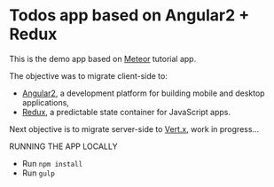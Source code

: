 Todos app based on Angular2 + Redux
===================================

This is the demo app based on [Meteor](https://www.meteor.com) tutorial app.

The objective was to migrate client-side to:
- [Angular2](https://angular.io), a development platform for building mobile and desktop applications,
- [Redux](http://redux.js.org), a  predictable state container for JavaScript apps.

Next objective is to migrate server-side to [Vert.x](http://vertx.io), work in progress...

RUNNING THE APP LOCALLY

- Run `npm install`
- Run `gulp`
